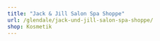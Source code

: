 ```yaml
---
title: "Jack & Jill Salon Spa Shoppe"
url: /glendale/jack-und-jill-salon-spa-shoppe/
shop: Kosmetik
---
```

